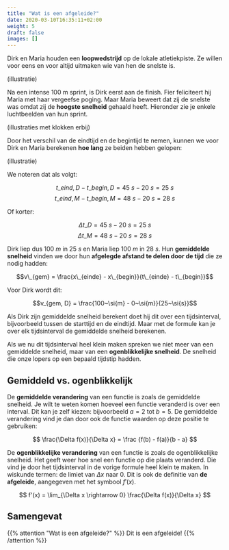 ```yaml
---
title: "Wat is een afgeleide?"
date: 2020-03-10T16:35:11+02:00
weight: 5
draft: false
images: []
---
```


Dirk en Maria houden een **loopwedstrijd** op de lokale atletiekpiste. Ze willen voor eens en voor altijd uitmaken wie van hen de snelste is.

(illustratie)

Na een intense 100 m sprint, is Dirk eerst aan de finish. Fier feliciteert hij Maria met haar vergeefse poging. Maar Maria beweert dat zij de snelste was omdat zij de **hoogste snelheid** gehaald heeft. Hieronder zie je enkele luchtbeelden van hun sprint.

(illustraties met klokken erbij)

Door het verschil van de eindtijd en de begintijd te nemen, kunnen we voor Dirk en Maria berekenen **hoe lang** ze beiden hebben gelopen:

(illustratie)

We noteren dat als volgt:

$$t\_{eind,D} - t\_{begin,D} = 45~\si{s} - 20~\si{s} = 25~\si{s}$$
$$t\_{eind,M} - t\_{begin,M} = 48~\si{s} - 20~\si{s} = 28~\si{s}$$

Of korter:

$$\Delta t\_D = 45~\si{s} - 20~\si{s} = 25~\si{s}$$
$$\Delta t\_{M} = 48~\si{s} - 20~\si{s} = 28~\si{s}$$

Dirk liep dus $100~\si{m}$ in $25~\si{s}$ en Maria liep $100~\si{m}$ in $28~\si{s}$. Hun **gemiddelde snelheid** vinden we door hun **afgelegde afstand te delen door de tijd** die ze nodig hadden:

$$v\_{gem} = \frac{x\_{einde} - x\_{begin}}{t\_{einde} - t\_{begin}}$$

Voor Dirk wordt dit:

$$v_{gem, D} = \frac{100~\si{m} - 0~\si{m}}{25~\si{s}}$$

Als Dirk zijn gemiddelde snelheid berekent doet hij dit over een tijdsinterval, bijvoorbeeld tussen de starttijd en de eindtijd. Maar met de formule kan je over elk tijdsinterval de gemiddelde snelheid berekenen.

Als we nu dit tijdsinterval heel klein maken spreken we niet meer van een gemiddelde snelheid, maar van een **ogenblikkelijke snelheid**. De snelheid die onze lopers op een bepaald tijdstip hadden.

## Gemiddeld vs. ogenblikkelijk

De **gemiddelde verandering** van een functie is zoals de gemiddelde snelheid. Je wilt te weten komen hoeveel een functie veranderd is over een interval. Dit kan je zelf kiezen: bijvoorbeeld $a = 2$ tot $b = 5$. De gemiddelde verandering vind je dan door ook de functie waarden op deze positie te gebruiken:

$$ \frac{\Delta f(x)}{\Delta x} = \frac {f(b) - f(a)}{b - a} $$

De **ogenblikkelijke verandering** van een functie is zoals de ogenblikkelijke snelheid. Het geeft weer hoe snel een functie op die plaats veranderd. Die vind je door het tijdsinterval in de vorige formule heel klein te maken. In wiskunde termen: de limiet van $\Delta x$ naar $0$. Dit is ook de definitie van **de afgeleide**, aangegeven met het symbool $f'(x)$.

$$ f'(x) = \lim_{\Delta x \rightarrow 0} \frac{\Delta f(x)}{\Delta x} $$


## Samengevat

{{% attention "Wat is een afgeleide?" %}}
Dit is een afgeleide!
{{% /attention %}}